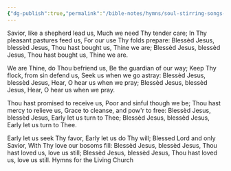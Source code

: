 ```yaml
---
{"dg-publish":true,"permalink":"/bible-notes/hymns/soul-stirring-songs-and-hymns/saviour-like-a-shepherd-lead-us/","title":"Saviour, Like a Shepherd Lead Us"}
---
```



Savior, like a shepherd lead us,
Much we need Thy tender care;
In Thy pleasant pastures feed us,
For our use Thy folds prepare:
Blessèd Jesus, blessèd Jesus,
Thou hast bought us, Thine we are;
Blessèd Jesus, blessèd Jesus,
Thou hast bought us, Thine we are.

We are Thine, do Thou befriend us,
Be the guardian of our way;
Keep Thy flock, from sin defend us,
Seek us when we go astray:
Blessèd Jesus, blessèd Jesus,
Hear, O hear us when we pray;
Blessèd Jesus, blessèd Jesus,
Hear, O hear us when we pray.

Thou hast promised to receive us,
Poor and sinful though we be;
Thou hast mercy to relieve us,
Grace to cleanse, and pow'r to free:
Blessèd Jesus, blessèd Jesus,
Early let us turn to Thee;
Blessèd Jesus, blessèd Jesus,
Early let us turn to Thee.

Early let us seek Thy favor,
Early let us do Thy will;
Blessed Lord and only Savior,
With Thy love our bosoms fill:
Blessèd Jesus, blessèd Jesus,
Thou hast loved us, love us still;
Blessèd Jesus, blessèd Jesus,
Thou hast loved us, love us still.
Hymns for the Living Church